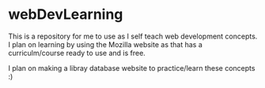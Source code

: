 # webDevLearning
This is a repository for me to use as I self teach web development concepts. I plan on learning by using the Mozilla website as that has a curriculm/course ready to use and is free.

I plan on making a libray database website to practice/learn these concepts :)
